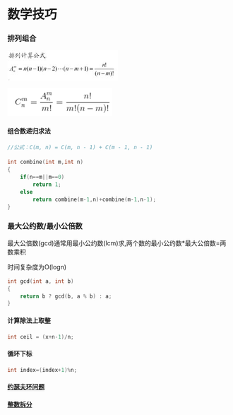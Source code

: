 # 数学技巧

### 排列组合

![](../.gitbook/assets/image%20%2810%29.png)

![](../.gitbook/assets/image%20%2816%29.png)

#### 组合数递归求法

```cpp
//公式：C(m, n) = C(m, n - 1) + C(m - 1, n - 1)

int combine(int m,int n)
{
	if(n==m||m==0)
		return 1;
	else
		return combine(m-1,n)+combine(m-1,n-1);
}
```

### 最大公约数/最小公倍数

最大公倍数\(gcd\)通常用最小公约数\(lcm\)求,两个数的最小公约数\*最大公倍数=两数乘积

时间复杂度为O\(logn\)

```cpp
int gcd(int a, int b)
{
    return b ? gcd(b, a % b) : a;
}

```

#### 计算除法上取整

```cpp
int ceil = (x+n-1)/n;
```

#### 循环下标

```cpp
int index=(index+1)%n;
```

#### [约瑟夫环问题](https://www.cnblogs.com/cmmdc/p/7216726.html)

#### [整数拆分](https://leetcode.com/problems/integer-break/)



